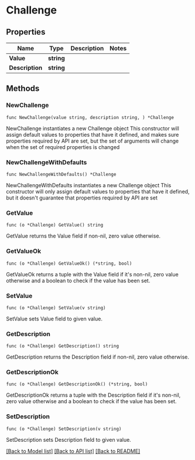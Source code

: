 # Challenge

## Properties

Name | Type | Description | Notes
------------ | ------------- | ------------- | -------------
**Value** | **string** |  | 
**Description** | **string** |  | 

## Methods

### NewChallenge

`func NewChallenge(value string, description string, ) *Challenge`

NewChallenge instantiates a new Challenge object
This constructor will assign default values to properties that have it defined,
and makes sure properties required by API are set, but the set of arguments
will change when the set of required properties is changed

### NewChallengeWithDefaults

`func NewChallengeWithDefaults() *Challenge`

NewChallengeWithDefaults instantiates a new Challenge object
This constructor will only assign default values to properties that have it defined,
but it doesn't guarantee that properties required by API are set

### GetValue

`func (o *Challenge) GetValue() string`

GetValue returns the Value field if non-nil, zero value otherwise.

### GetValueOk

`func (o *Challenge) GetValueOk() (*string, bool)`

GetValueOk returns a tuple with the Value field if it's non-nil, zero value otherwise
and a boolean to check if the value has been set.

### SetValue

`func (o *Challenge) SetValue(v string)`

SetValue sets Value field to given value.


### GetDescription

`func (o *Challenge) GetDescription() string`

GetDescription returns the Description field if non-nil, zero value otherwise.

### GetDescriptionOk

`func (o *Challenge) GetDescriptionOk() (*string, bool)`

GetDescriptionOk returns a tuple with the Description field if it's non-nil, zero value otherwise
and a boolean to check if the value has been set.

### SetDescription

`func (o *Challenge) SetDescription(v string)`

SetDescription sets Description field to given value.



[[Back to Model list]](../README.md#documentation-for-models) [[Back to API list]](../README.md#documentation-for-api-endpoints) [[Back to README]](../README.md)



